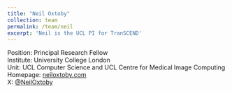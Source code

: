 ```yaml
---
title: "Neil Oxtoby"
collection: team
permalink: /team/neil
excerpt: 'Neil is the UCL PI for TranSCEND'
---
```


Position: Principal Research Fellow<br/>
Institute: University College London<br/>
Unit: UCL Computer Science and UCL Centre for Medical Image Computing<br/>
Homepage: [neiloxtoby.com](https://neiloxtoby.com)<br/>
X: [@NeilOxtoby](https://twitter.com/NeilOxtoby)